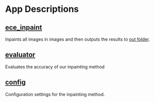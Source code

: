 # App Descriptions

## [ece_inpaint](ece_inpaint.py)

Inpaints all images in images and then outputs the results to [out folder](out).

## [evaluator](evaluator.py)

Evaluates the accuracy of our inpainting method

## [config](config.py)

Configuration settings for the inpainting method.
